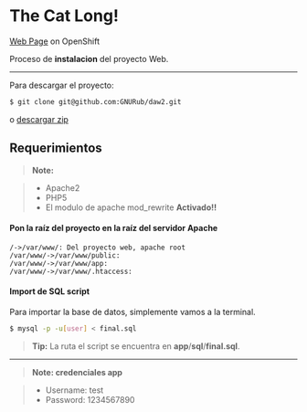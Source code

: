 The Cat Long!
===================

[Web Page][2] on OpenShift

Proceso de **instalacion** del proyecto Web.

----------
Para descargar el proyecto:

``` bash
$ git clone git@github.com:GNURub/daw2.git
```

o [descargar zip][1]

Requerimientos
-------------

> **Note:**

> - Apache2
> - PHP5
> - El modulo de apache mod_rewrite **Activado!!**

#### <i class="icon-folder-open"></i> Pon la raíz del proyecto en la raíz del servidor Apache

```sequence
/->/var/www/: Del proyecto web, apache root
/var/www/->/var/www/public:
/var/www/->/var/www/app:
/var/www/->/var/www/.htaccess:

```

#### <i class="icon-hdd"></i> Import de SQL script

Para importar la base de datos, simplemente vamos a la terminal.

``` bash
$ mysql -p -u[user] < final.sql
```

> **Tip:** La ruta el script se encuentra en **app**/**sql**/**final.sql**.


----------

> **Note: credenciales app**

> - Username: test
> - Password: 1234567890

  [1]: https://github.com/GNURub/daw2/archive/master.zip
  [2]: http://thecatlong-gnurub.rhcloud.com/
